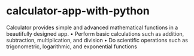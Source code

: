 # calculator-app-with-python
Calculator provides simple and advanced mathematical functions in a beautifully designed app.  • Perform basic calculations such as addition, subtraction, multiplication, and division • Do scientific operations such as trigonometric, logarithmic, and exponential functions
